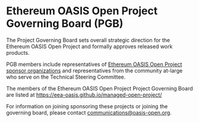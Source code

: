 
# Ethereum OASIS Open Project Governing Board (PGB)

The Project Governing Board sets overall strategic direction for the Ethereum OASIS Open Project and formally approves released work products.

PGB members include representatives of [Ethereum OASIS Open Project sponsor organizations](https://github.com/eea-oasis/managed-open-project/blob/main/SPONSORS.md) and representatives from the community at-large who serve on the Technical Steering Committee.

The members of the Ethereum OASIS Open Project Project Governing Board are listed at https://eea-oasis.github.io/managed-open-project/

<!-- * Daniel Burnett, Enterprise Ethereum Alliance ([@burnburn](https://github.com/burnburn))
* Tas Dienes, Ethereum Foundation ([@tasdienes](https://github.com/tasdienes))
* Dan Kochis, Chainlink ([@dk21dk](https://github.com/dk21dk))
* Tracy Kuhrt, Accenture ([@tkuhrt](https://github.com/tkuhrt))
* Chaals Nevile, ConsenSys ([@chaals](https://github.com/chaals))
* Antonio Sabado, Nethermind ([@asabado](https://github.com/asabado))
* Stefan Schmidt, Unibright ([@stefschmidt](https://github.com/stefschmidt))
* Kyle Thomas, Provide ([@kthomas](https://github.com/kthomas))
* John Wolpert, Baseline TSC Chair ([@humbitious](https://github.com/humbitious))
* James Canterbury, Ernst & Young LLP ([@jamescbury](https://github.com/jamescbury))
* Noam Eppel, Morpheus.Network ([@MorpheusNetwork](https://github.com/MorpheusNetwork))
* Melanie Marsollier, Splunk ([@Mel-Marsollier](https://github.com/Mel-Marsollier))
* Olumide Akinwande, Montech ([@MontechStudiosINC](https://github.com/MontechStudiosINC))
* Matt Hepler, Arca
* Anton Mozgovoy, Mover
* Marcus Krug, SAP 
-->
For information on joining sponsoring these projects or joining the governing board, please contact [communications@oasis-open.org](mailto:communications@oasis-open.org).
